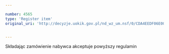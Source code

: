 ```yaml
---

number: 4565
type: 'Register item'
original_uri: 'http://decyzje.uokik.gov.pl/nd_wz_um.nsf/0/CDA4EEDF06E0030CC1257B5D00248F0D?OpenDocument'


---
```


Składając zamówienie nabywca akceptuje powyższy regulamin
